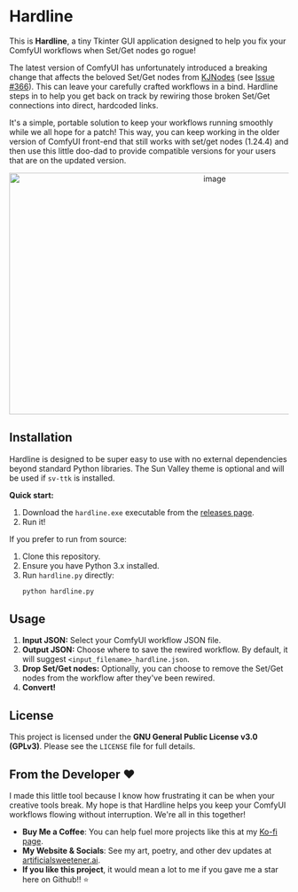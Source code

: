 # Hardline

This is **Hardline**, a tiny Tkinter GUI application designed to help you fix your ComfyUI workflows when Set/Get nodes go rogue!

The latest version of ComfyUI has unfortunately introduced a breaking change that affects the beloved Set/Get nodes from [KJNodes](https://github.com/kijai/ComfyUI-KJNodes) (see [Issue #366](https://github.com/kijai/ComfyUI-KJNodes/issues/366_)). This can leave your carefully crafted workflows in a bind. Hardline steps in to help you get back on track by rewiring those broken Set/Get connections into direct, hardcoded links.

It's a simple, portable solution to keep your workflows running smoothly while we all hope for a patch! This way, you can keep working in the older version of ComfyUI front-end that still works with set/get nodes (1.24.4) and then use this little doo-dad to provide compatible versions for your users that are on the updated version.

<p align="center"><img width="725" height="435" alt="image" src="https://github.com/user-attachments/assets/3a749cb1-6864-4a45-88cc-6ef1a27d7974" /></p>


## Installation

Hardline is designed to be super easy to use with no external dependencies beyond standard Python libraries. The Sun Valley theme is optional and will be used if `sv-ttk` is installed.

**Quick start:**
1. Download the `hardline.exe` executable from the [releases page](https://github.com/Artificial-Sweetener/hardline/releases).
2. Run it!

If you prefer to run from source:
1. Clone this repository.
2. Ensure you have Python 3.x installed.
3. Run `hardline.py` directly:
   ```bash
   python hardline.py
   ```

## Usage

1. **Input JSON:** Select your ComfyUI workflow JSON file.
2. **Output JSON:** Choose where to save the rewired workflow. By default, it will suggest `<input_filename>_hardline.json`.
3. **Drop Set/Get nodes:** Optionally, you can choose to remove the Set/Get nodes from the workflow after they've been rewired.
4. **Convert!**

## License

This project is licensed under the **GNU General Public License v3.0 (GPLv3)**. Please see the `LICENSE` file for full details.

## From the Developer ❤️

I made this little tool because I know how frustrating it can be when your creative tools break. My hope is that Hardline helps you keep your ComfyUI workflows flowing without interruption. We're all in this together!

- **Buy Me a Coffee**: You can help fuel more projects like this at my [Ko-fi page](https://ko-fi.com/artificial_sweetener).
- **My Website & Socials**: See my art, poetry, and other dev updates at [artificialsweetener.ai](https://artificialsweetener.ai).
- **If you like this project**, it would mean a lot to me if you gave me a star here on Github!! ⭐
